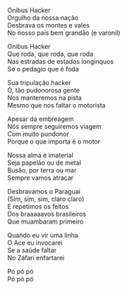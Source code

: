 Onibus Hacker  
Orgulho da nossa nação  
Desbrava os montes e vales  
No nosso país bem grandão (e varonil)

Onibus Hacker  
Que roda, que roda, que roda  
Nas estradas de estados longinquos  
So o pedagio que é foda

Sua tripulação hacker  
Ó, tão pudonorosa gente  
Nos manteremos na pista  
Mesmo que nos faltar o motorista

Apesar da embreagem  
Nós sempre seguiremos viagem  
Com muito pundonor  
Porque o que importa é o motor  

Nossa alma é imaterial  
Seja papelão ou de metal  
Busão, por terra ou mar  
Sempre vamos atracar

Desbravamos o Paraguai  
(Sim, sim, sim, claro claro)  
E repetimos os feitos  
Dos braaaaavos brasileiros  
Que muambaram primeiro

Quando eu vir uma linha  
O Ace eu invocarei  
Se a saúde faltar  
No Záfari enfartarei  

Pó pó pó  
Pó pó pó
